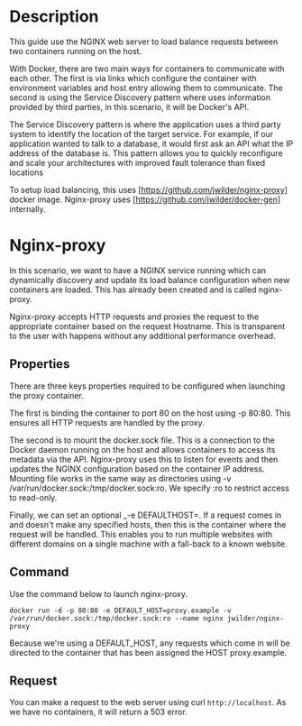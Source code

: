# Description
This guide use the NGINX web server to load balance requests between two containers running on the host.

With Docker, there are two main ways for containers to communicate with each other. The first is via links which configure the container with environment variables and host entry allowing them to communicate. The second is using the Service Discovery pattern where uses information provided by third parties, in this scenario, it will be Docker's API.

The Service Discovery pattern is where the application uses a third party system to identify the location of the target service. For example, if our application wanted to talk to a database, it would first ask an API what the IP address of the database is. This pattern allows you to quickly reconfigure and scale your architectures with improved fault tolerance than fixed locations

To setup load balancing, this uses [https://github.com/jwilder/nginx-proxy] docker image. Nginx-proxy uses [https://github.com/jwilder/docker-gen] internally.

# Nginx-proxy
In this scenario, we want to have a NGINX service running which can dynamically discovery and update its load balance configuration when new containers are loaded. This has already been created and is called nginx-proxy.

Nginx-proxy accepts HTTP requests and proxies the request to the appropriate container based on the request Hostname. This is transparent to the user with happens without any additional performance overhead.
## Properties
There are three keys properties required to be configured when launching the proxy container.

The first is binding the container to port 80 on the host using -p 80:80. This ensures all HTTP requests are handled by the proxy.

The second is to mount the docker.sock file. This is a connection to the Docker daemon running on the host and allows containers to access its metadata via the API. Nginx-proxy uses this to listen for events and then updates the NGINX configuration based on the container IP address. Mounting file works in the same way as directories using -v /var/run/docker.sock:/tmp/docker.sock:ro. We specify :ro to restrict access to read-only.

Finally, we can set an optional _-e DEFAULTHOST=<domain>. If a request comes in and doesn't make any specified hosts, then this is the container where the request will be handled. This enables you to run multiple websites with different domains on a single machine with a fall-back to a known website.
## Command
Use the command below to launch nginx-proxy.

```docker run -d -p 80:80 -e DEFAULT_HOST=proxy.example -v /var/run/docker.sock:/tmp/docker.sock:ro --name nginx jwilder/nginx-proxy```

Because we're using a DEFAULT_HOST, any requests which come in will be directed to the container that has been assigned the HOST proxy.example.

## Request
You can make a request to the web server using curl `http://localhost`. 
As we have no containers, it will return a 503 error.

